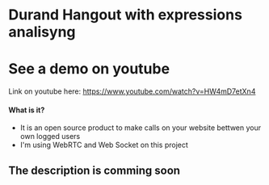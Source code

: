Durand Hangout with expressions analisyng
==============

# See a demo on youtube

Link on youtube here: https://www.youtube.com/watch?v=HW4mD7etXn4

#### What is it?

* It is an open source product to make calls on your website bettwen your own logged users
* I'm using WebRTC and Web Socket on this project


## The description is comming soon
